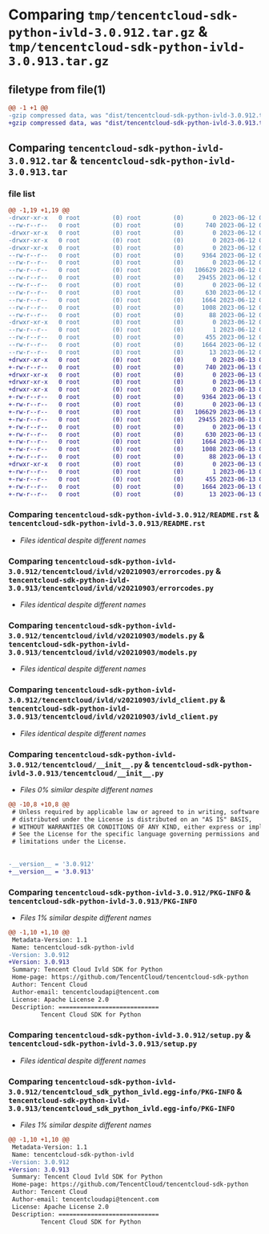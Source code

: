 # Comparing `tmp/tencentcloud-sdk-python-ivld-3.0.912.tar.gz` & `tmp/tencentcloud-sdk-python-ivld-3.0.913.tar.gz`

## filetype from file(1)

```diff
@@ -1 +1 @@
-gzip compressed data, was "dist/tencentcloud-sdk-python-ivld-3.0.912.tar", last modified: Mon Jun 12 03:06:28 2023, max compression
+gzip compressed data, was "dist/tencentcloud-sdk-python-ivld-3.0.913.tar", last modified: Tue Jun 13 02:13:58 2023, max compression
```

## Comparing `tencentcloud-sdk-python-ivld-3.0.912.tar` & `tencentcloud-sdk-python-ivld-3.0.913.tar`

### file list

```diff
@@ -1,19 +1,19 @@
-drwxr-xr-x   0 root         (0) root         (0)        0 2023-06-12 03:06:28.000000 tencentcloud-sdk-python-ivld-3.0.912/
--rw-r--r--   0 root         (0) root         (0)      740 2023-06-12 03:06:28.000000 tencentcloud-sdk-python-ivld-3.0.912/README.rst
-drwxr-xr-x   0 root         (0) root         (0)        0 2023-06-12 03:06:28.000000 tencentcloud-sdk-python-ivld-3.0.912/tencentcloud/
-drwxr-xr-x   0 root         (0) root         (0)        0 2023-06-12 03:06:28.000000 tencentcloud-sdk-python-ivld-3.0.912/tencentcloud/ivld/
-drwxr-xr-x   0 root         (0) root         (0)        0 2023-06-12 03:06:28.000000 tencentcloud-sdk-python-ivld-3.0.912/tencentcloud/ivld/v20210903/
--rw-r--r--   0 root         (0) root         (0)     9364 2023-06-12 03:06:28.000000 tencentcloud-sdk-python-ivld-3.0.912/tencentcloud/ivld/v20210903/errorcodes.py
--rw-r--r--   0 root         (0) root         (0)        0 2023-06-12 03:06:28.000000 tencentcloud-sdk-python-ivld-3.0.912/tencentcloud/ivld/v20210903/__init__.py
--rw-r--r--   0 root         (0) root         (0)   106629 2023-06-12 03:06:28.000000 tencentcloud-sdk-python-ivld-3.0.912/tencentcloud/ivld/v20210903/models.py
--rw-r--r--   0 root         (0) root         (0)    29455 2023-06-12 03:06:28.000000 tencentcloud-sdk-python-ivld-3.0.912/tencentcloud/ivld/v20210903/ivld_client.py
--rw-r--r--   0 root         (0) root         (0)        0 2023-06-12 03:06:28.000000 tencentcloud-sdk-python-ivld-3.0.912/tencentcloud/ivld/__init__.py
--rw-r--r--   0 root         (0) root         (0)      630 2023-06-12 03:06:28.000000 tencentcloud-sdk-python-ivld-3.0.912/tencentcloud/__init__.py
--rw-r--r--   0 root         (0) root         (0)     1664 2023-06-12 03:06:28.000000 tencentcloud-sdk-python-ivld-3.0.912/PKG-INFO
--rw-r--r--   0 root         (0) root         (0)     1008 2023-06-12 03:06:28.000000 tencentcloud-sdk-python-ivld-3.0.912/setup.py
--rw-r--r--   0 root         (0) root         (0)       88 2023-06-12 03:06:28.000000 tencentcloud-sdk-python-ivld-3.0.912/setup.cfg
-drwxr-xr-x   0 root         (0) root         (0)        0 2023-06-12 03:06:28.000000 tencentcloud-sdk-python-ivld-3.0.912/tencentcloud_sdk_python_ivld.egg-info/
--rw-r--r--   0 root         (0) root         (0)        1 2023-06-12 03:06:28.000000 tencentcloud-sdk-python-ivld-3.0.912/tencentcloud_sdk_python_ivld.egg-info/dependency_links.txt
--rw-r--r--   0 root         (0) root         (0)      455 2023-06-12 03:06:28.000000 tencentcloud-sdk-python-ivld-3.0.912/tencentcloud_sdk_python_ivld.egg-info/SOURCES.txt
--rw-r--r--   0 root         (0) root         (0)     1664 2023-06-12 03:06:28.000000 tencentcloud-sdk-python-ivld-3.0.912/tencentcloud_sdk_python_ivld.egg-info/PKG-INFO
--rw-r--r--   0 root         (0) root         (0)       13 2023-06-12 03:06:28.000000 tencentcloud-sdk-python-ivld-3.0.912/tencentcloud_sdk_python_ivld.egg-info/top_level.txt
+drwxr-xr-x   0 root         (0) root         (0)        0 2023-06-13 02:13:58.000000 tencentcloud-sdk-python-ivld-3.0.913/
+-rw-r--r--   0 root         (0) root         (0)      740 2023-06-13 02:13:58.000000 tencentcloud-sdk-python-ivld-3.0.913/README.rst
+drwxr-xr-x   0 root         (0) root         (0)        0 2023-06-13 02:13:58.000000 tencentcloud-sdk-python-ivld-3.0.913/tencentcloud/
+drwxr-xr-x   0 root         (0) root         (0)        0 2023-06-13 02:13:58.000000 tencentcloud-sdk-python-ivld-3.0.913/tencentcloud/ivld/
+drwxr-xr-x   0 root         (0) root         (0)        0 2023-06-13 02:13:58.000000 tencentcloud-sdk-python-ivld-3.0.913/tencentcloud/ivld/v20210903/
+-rw-r--r--   0 root         (0) root         (0)     9364 2023-06-13 02:13:58.000000 tencentcloud-sdk-python-ivld-3.0.913/tencentcloud/ivld/v20210903/errorcodes.py
+-rw-r--r--   0 root         (0) root         (0)        0 2023-06-13 02:13:58.000000 tencentcloud-sdk-python-ivld-3.0.913/tencentcloud/ivld/v20210903/__init__.py
+-rw-r--r--   0 root         (0) root         (0)   106629 2023-06-13 02:13:58.000000 tencentcloud-sdk-python-ivld-3.0.913/tencentcloud/ivld/v20210903/models.py
+-rw-r--r--   0 root         (0) root         (0)    29455 2023-06-13 02:13:58.000000 tencentcloud-sdk-python-ivld-3.0.913/tencentcloud/ivld/v20210903/ivld_client.py
+-rw-r--r--   0 root         (0) root         (0)        0 2023-06-13 02:13:58.000000 tencentcloud-sdk-python-ivld-3.0.913/tencentcloud/ivld/__init__.py
+-rw-r--r--   0 root         (0) root         (0)      630 2023-06-13 02:13:58.000000 tencentcloud-sdk-python-ivld-3.0.913/tencentcloud/__init__.py
+-rw-r--r--   0 root         (0) root         (0)     1664 2023-06-13 02:13:58.000000 tencentcloud-sdk-python-ivld-3.0.913/PKG-INFO
+-rw-r--r--   0 root         (0) root         (0)     1008 2023-06-13 02:13:58.000000 tencentcloud-sdk-python-ivld-3.0.913/setup.py
+-rw-r--r--   0 root         (0) root         (0)       88 2023-06-13 02:13:58.000000 tencentcloud-sdk-python-ivld-3.0.913/setup.cfg
+drwxr-xr-x   0 root         (0) root         (0)        0 2023-06-13 02:13:58.000000 tencentcloud-sdk-python-ivld-3.0.913/tencentcloud_sdk_python_ivld.egg-info/
+-rw-r--r--   0 root         (0) root         (0)        1 2023-06-13 02:13:58.000000 tencentcloud-sdk-python-ivld-3.0.913/tencentcloud_sdk_python_ivld.egg-info/dependency_links.txt
+-rw-r--r--   0 root         (0) root         (0)      455 2023-06-13 02:13:58.000000 tencentcloud-sdk-python-ivld-3.0.913/tencentcloud_sdk_python_ivld.egg-info/SOURCES.txt
+-rw-r--r--   0 root         (0) root         (0)     1664 2023-06-13 02:13:58.000000 tencentcloud-sdk-python-ivld-3.0.913/tencentcloud_sdk_python_ivld.egg-info/PKG-INFO
+-rw-r--r--   0 root         (0) root         (0)       13 2023-06-13 02:13:58.000000 tencentcloud-sdk-python-ivld-3.0.913/tencentcloud_sdk_python_ivld.egg-info/top_level.txt
```

### Comparing `tencentcloud-sdk-python-ivld-3.0.912/README.rst` & `tencentcloud-sdk-python-ivld-3.0.913/README.rst`

 * *Files identical despite different names*

### Comparing `tencentcloud-sdk-python-ivld-3.0.912/tencentcloud/ivld/v20210903/errorcodes.py` & `tencentcloud-sdk-python-ivld-3.0.913/tencentcloud/ivld/v20210903/errorcodes.py`

 * *Files identical despite different names*

### Comparing `tencentcloud-sdk-python-ivld-3.0.912/tencentcloud/ivld/v20210903/models.py` & `tencentcloud-sdk-python-ivld-3.0.913/tencentcloud/ivld/v20210903/models.py`

 * *Files identical despite different names*

### Comparing `tencentcloud-sdk-python-ivld-3.0.912/tencentcloud/ivld/v20210903/ivld_client.py` & `tencentcloud-sdk-python-ivld-3.0.913/tencentcloud/ivld/v20210903/ivld_client.py`

 * *Files identical despite different names*

### Comparing `tencentcloud-sdk-python-ivld-3.0.912/tencentcloud/__init__.py` & `tencentcloud-sdk-python-ivld-3.0.913/tencentcloud/__init__.py`

 * *Files 0% similar despite different names*

```diff
@@ -10,8 +10,8 @@
 # Unless required by applicable law or agreed to in writing, software
 # distributed under the License is distributed on an "AS IS" BASIS,
 # WITHOUT WARRANTIES OR CONDITIONS OF ANY KIND, either express or implied.
 # See the License for the specific language governing permissions and
 # limitations under the License.
 
 
-__version__ = '3.0.912'
+__version__ = '3.0.913'
```

### Comparing `tencentcloud-sdk-python-ivld-3.0.912/PKG-INFO` & `tencentcloud-sdk-python-ivld-3.0.913/PKG-INFO`

 * *Files 1% similar despite different names*

```diff
@@ -1,10 +1,10 @@
 Metadata-Version: 1.1
 Name: tencentcloud-sdk-python-ivld
-Version: 3.0.912
+Version: 3.0.913
 Summary: Tencent Cloud Ivld SDK for Python
 Home-page: https://github.com/TencentCloud/tencentcloud-sdk-python
 Author: Tencent Cloud
 Author-email: tencentcloudapi@tencent.com
 License: Apache License 2.0
 Description: ============================
         Tencent Cloud SDK for Python
```

### Comparing `tencentcloud-sdk-python-ivld-3.0.912/setup.py` & `tencentcloud-sdk-python-ivld-3.0.913/setup.py`

 * *Files identical despite different names*

### Comparing `tencentcloud-sdk-python-ivld-3.0.912/tencentcloud_sdk_python_ivld.egg-info/PKG-INFO` & `tencentcloud-sdk-python-ivld-3.0.913/tencentcloud_sdk_python_ivld.egg-info/PKG-INFO`

 * *Files 1% similar despite different names*

```diff
@@ -1,10 +1,10 @@
 Metadata-Version: 1.1
 Name: tencentcloud-sdk-python-ivld
-Version: 3.0.912
+Version: 3.0.913
 Summary: Tencent Cloud Ivld SDK for Python
 Home-page: https://github.com/TencentCloud/tencentcloud-sdk-python
 Author: Tencent Cloud
 Author-email: tencentcloudapi@tencent.com
 License: Apache License 2.0
 Description: ============================
         Tencent Cloud SDK for Python
```

